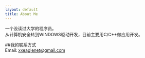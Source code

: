 ```yaml
---
layout: default
title: About Me
---
```


一个没读过大学的程序员。  
从计算机安全转到WINDOWS驱动开发，目前主要用C/C++做应用开发。

##我的联系方式  
Email: [xxeaglenet@gmail.com](mailto:xxeaglenet@gmail.com)  